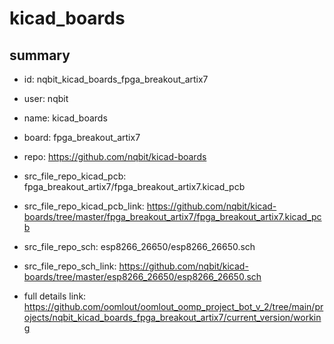 # kicad_boards
 
## summary 
* id: nqbit_kicad_boards_fpga_breakout_artix7
* user: nqbit
* name: kicad_boards
* board: fpga_breakout_artix7
* repo: https://github.com/nqbit/kicad-boards
* src_file_repo_kicad_pcb: fpga_breakout_artix7/fpga_breakout_artix7.kicad_pcb
* src_file_repo_kicad_pcb_link: https://github.com/nqbit/kicad-boards/tree/master/fpga_breakout_artix7/fpga_breakout_artix7.kicad_pcb


* src_file_repo_sch: esp8266_26650/esp8266_26650.sch
* src_file_repo_sch_link: https://github.com/nqbit/kicad-boards/tree/master/esp8266_26650/esp8266_26650.sch
* full details link: https://github.com/oomlout/oomlout_oomp_project_bot_v_2/tree/main/projects/nqbit_kicad_boards_fpga_breakout_artix7/current_version/working  







